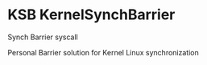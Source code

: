# KSB KernelSynchBarrier
Synch Barrier syscall 

Personal Barrier solution for Kernel Linux synchronization
